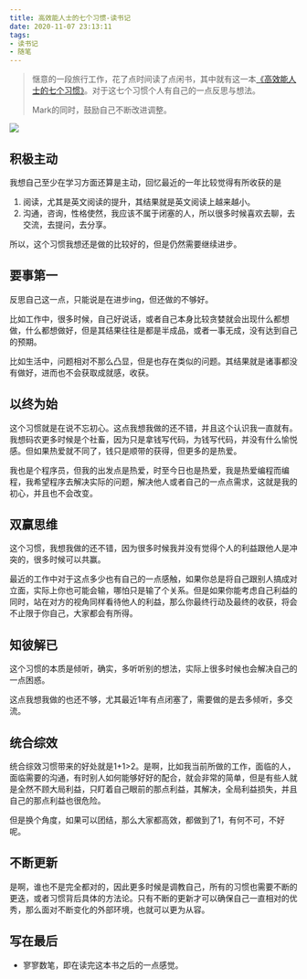 ```yaml
---
title: 高效能人士的七个习惯-读书记
date: 2020-11-07 23:13:11
tags:
- 读书记
- 随笔
---
```


> 惬意的一段旅行工作，花了点时间读了点闲书，其中就有这一本[《高效能人士的七个习惯》](https://book.douban.com/subject/5325618/)。对于这七个习惯个人有自己的一点反思与想法。
> 
> Mark的同时，鼓励自己不断改进调整。


![](https://static.1991421.cn/2020/2020-11-07-231616.jpeg)


## 积极主动
我想自己至少在学习方面还算是主动，回忆最近的一年比较觉得有所收获的是

1. 阅读，尤其是英文阅读的提升，其结果就是英文阅读上越来越小。
2. 沟通，咨询，性格使然，我应该不属于闭塞的人，所以很多时候喜欢去聊，去交流，去提问，去分享。

所以，这个习惯我想还是做的比较好的，但是仍然需要继续进步。

## 要事第一
反思自己这一点，只能说是在进步ing，但还做的不够好。

比如工作中，很多时候，自己好说话，或者自己本身比较贪婪就会出现什么都想做，什么都想做好，但是其结果往往是都是半成品，或者一事无成，没有达到自己的预期。

比如生活中，问题相对不那么凸显，但是也存在类似的问题。其结果就是诸事都没有做好，进而也不会获取成就感，收获。

## 以终为始

这个习惯就是在说不忘初心。这点我想我做的还不错，并且这个认识我一直就有。我想码农更多时候是个社畜，因为只是拿钱写代码，为钱写代码，并没有什么愉悦感。但如果热爱就不同了，钱只是顺带的获得，但更多的是热爱。

我也是个程序员，但我的出发点是热爱，时至今日也是热爱，我是热爱编程而编程，我希望程序去解决实际的问题，解决他人或者自己的一点点需求，这就是我的初心，并且也不会改变。


## 双赢思维

这个习惯，我想我做的还不错，因为很多时候我并没有觉得个人的利益跟他人是冲突的，很多时候可以共赢。

最近的工作中对于这点多少也有自己的一点感触，如果你总是将自己跟别人搞成对立面，实际上你也可能会输，哪怕只是输了个关系。但是如果你能考虑自己利益的同时，站在对方的视角同样看待他人的利益，那么你最终行动及最终的收获，将会不止限于你自己，大家都会有所得。


## 知彼解已

这个习惯的本质是倾听，确实，多听听别的想法，实际上很多时候也会解决自己的一点困惑。

这点我想我做的也还不够，尤其最近1年有点闭塞了，需要做的是去多倾听，多交流。


## 统合综效
统合综效习惯带来的好处就是1+1>2。是啊，比如我当前所做的工作，面临的人，面临需要的沟通，有时别人如何能够好好的配合，就会非常的简单，但是有些人就是全然不顾大局利益，只盯着自己眼前的那点利益，其解决，全局利益损失，并且自己的那点利益也很危险。

但是换个角度，如果可以团结，那么大家都高效，都做到了1，有何不可，不好呢。


## 不断更新

是啊，谁也不是完全都对的，因此更多时候是调教自己，所有的习惯也需要不断的更迭，或者习惯背后具体的方法论。只有不断的更新才可以确保自己一直相对的优秀，那么面对不断变化的外部环境，也就可以更为从容。


## 写在最后

- 寥寥数笔，即在读完这本书之后的一点感觉。






